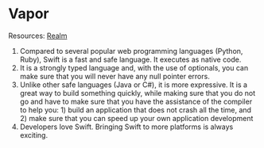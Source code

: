 # Vapor
Resources: [Realm](https://realm.io/news/slug-edward-jiang-server-side-swift/
  )


   1. Compared to several popular web programming languages (Python, Ruby), Swift is a fast and safe language. It executes as native code.
   2. It is a strongly typed language and, with the use of optionals, you can make sure that you will never have any null pointer errors.
   3. Unlike other safe languages (Java or C#), it is more expressive. It is a great way to build something quickly, while making sure that you do not go and have to make sure that you have the assistance of the compiler to help you: 1) build an application that does not crash all the time, and 2) make sure that you can speed up your own application development
   4. Developers love Swift. Bringing Swift to more platforms is always exciting.

 
